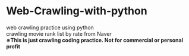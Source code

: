 # Web-Crawling-with-python
web crawling practice using python
<br>
crawling movie rank list by rate from Naver
<br>
<b>※This is just crawling coding practice. Not for commercial or personal profit</b>
